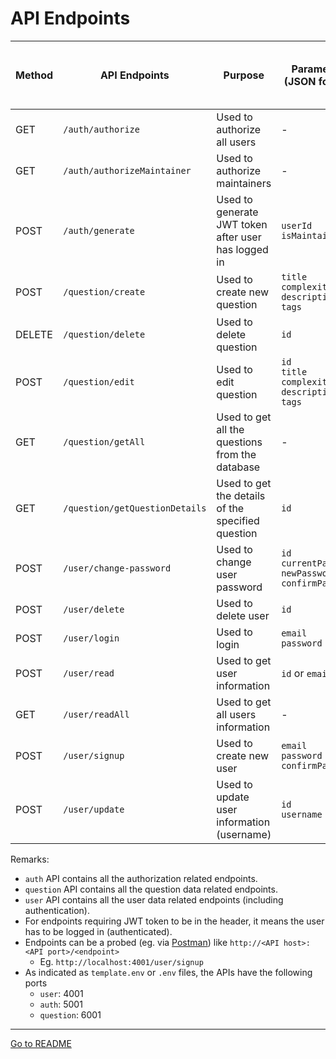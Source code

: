 # API Endpoints

| Method |  API Endpoints                  | Purpose                                             | Parameters <br> (JSON format)                                         | Require JWT token to be in header? | Does user have to be maintainer? |
| ------ |  ------------------------------ | --------------------------------------------------- | --------------------------------------------------------------------- | ---------------------------------- | -------------------------------- |
| GET    |  `/auth/authorize`              | Used to authorize all users                         | -                                                                     | Yes                                | No                               |
| GET    |  `/auth/authorizeMaintainer`    | Used to authorize maintainers                       | -                                                                     | Yes                                | Yes                              |
| POST   |  `/auth/generate`               | Used to generate JWT token after user has logged in | `userId` <br> `isMaintainer`                                          | No                                 | -                                |
| POST   |  `/question/create`             | Used to create new question                         | `title` <br> `complexity` <br> `description` <br> `tags`              | Yes                                | Yes                              |
| DELETE |  `/question/delete`             | Used to delete question                             | `id`                                                                  | Yes                                | Yes                              |
| POST   |  `/question/edit`               | Used to edit question                               | `id` <br> `title` <br> `complexity` <br> `description` <br> `tags`    | Yes                                | Yes                              |
| GET    |  `/question/getAll`             | Used to get all the questions from the database     | -                                                                     | Yes                                | No                               |
| GET    |  `/question/getQuestionDetails` | Used to get the details of the specified question   | `id`                                                                  | Yes                                | No                               |
| POST   |  `/user/change-password`        | Used to change user password                        | `id` <br> `currentPassword` <br> `newPassword` <br> `confirmPassword` | Yes                                | No                               |
| POST   |  `/user/delete`                 | Used to delete user                                 | `id`                                                                  | Yes                                | No                               |
| POST   |  `/user/login`                  | Used to login                                       | `email` <br> `password`                                               | No                                 | -                                |
| POST   |  `/user/read`                   | Used to get user information                        | `id` or `email`                                                       | Yes                                | No                               |
| GET    |  `/user/readAll`                | Used to get all users information                   | -                                                                     | Yes                                | Yes                              |
| POST   |  `/user/signup`                 | Used to create new user                             | `email` <br> `password` <br> `confirmPassword`                        | No                                 | -                                |
| POST   |  `/user/update`                 | Used to update user information (username)          | `id` <br> `username`                                                  | Yes                                | No                               |

Remarks:

- `auth` API contains all the authorization related endpoints.
- `question` API contains all the question data related endpoints.
- `user` API contains all the user data related endpoints (including authentication).
- For endpoints requiring JWT token to be in the header, it means the user has to be logged in (authenticated).
- Endpoints can be a probed (eg. via [Postman](https://www.postman.com/downloads/)) like `http://<API host>:<API port>/<endpoint>`
  - Eg. `http://localhost:4001/user/signup`
- As indicated as `template.env` or `.env` files, the APIs have the following ports
  - `user`: 4001
  - `auth`: 5001
  - `question`: 6001

---
[Go to README](../README.md)
